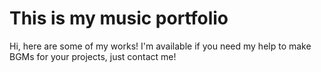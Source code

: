 # This is my music portfolio
Hi, here are some of my works! I'm available if you need my help to make BGMs for your projects, just contact me!
